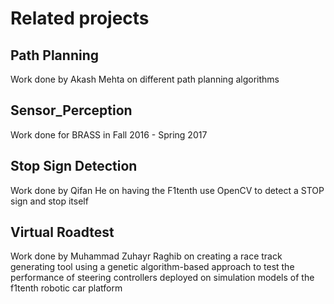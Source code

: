 # Related projects

## Path Planning

Work done by Akash Mehta on different path planning algorithms

## Sensor_Perception

Work done for BRASS in Fall 2016 - Spring 2017

## Stop Sign Detection

Work done by Qifan He on having the F1tenth use OpenCV to detect a STOP sign and stop itself

## Virtual Roadtest

Work done by Muhammad Zuhayr Raghib on creating a race track generating tool using a genetic algorithm-based approach to test the performance of steering controllers deployed on simulation models of the f1tenth robotic car platform
